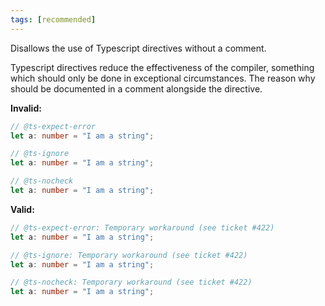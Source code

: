 ```yaml
---
tags: [recommended]
---
```


Disallows the use of Typescript directives without a comment.

Typescript directives reduce the effectiveness of the compiler, something which
should only be done in exceptional circumstances. The reason why should be
documented in a comment alongside the directive.

**Invalid:**

```typescript
// @ts-expect-error
let a: number = "I am a string";
```

```typescript
// @ts-ignore
let a: number = "I am a string";
```

```typescript
// @ts-nocheck
let a: number = "I am a string";
```

**Valid:**

```typescript
// @ts-expect-error: Temporary workaround (see ticket #422)
let a: number = "I am a string";
```

```typescript
// @ts-ignore: Temporary workaround (see ticket #422)
let a: number = "I am a string";
```

```typescript
// @ts-nocheck: Temporary workaround (see ticket #422)
let a: number = "I am a string";
```

